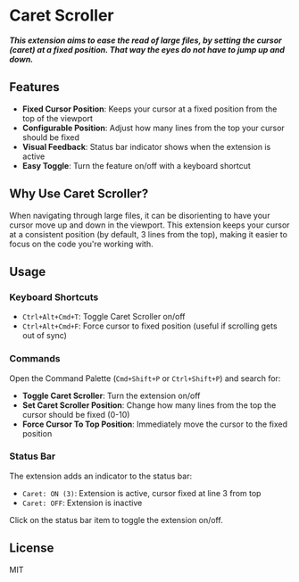 # Caret Scroller

***This extension aims to ease the read of large files, by setting the cursor (caret) at a fixed position. That way the eyes do not have to jump up and down.***

## Features

- **Fixed Cursor Position**: Keeps your cursor at a fixed position from the top of the viewport
- **Configurable Position**: Adjust how many lines from the top your cursor should be fixed
- **Visual Feedback**: Status bar indicator shows when the extension is active
- **Easy Toggle**: Turn the feature on/off with a keyboard shortcut

## Why Use Caret Scroller?

When navigating through large files, it can be disorienting to have your cursor move up and down in the viewport. This extension keeps your cursor at a consistent position (by default, 3 lines from the top), making it easier to focus on the code you're working with.

## Usage

### Keyboard Shortcuts

- `Ctrl+Alt+Cmd+T`: Toggle Caret Scroller on/off
- `Ctrl+Alt+Cmd+F`: Force cursor to fixed position (useful if scrolling gets out of sync)

### Commands

Open the Command Palette (`Cmd+Shift+P` or `Ctrl+Shift+P`) and search for:

- **Toggle Caret Scroller**: Turn the extension on/off
- **Set Caret Scroller Position**: Change how many lines from the top the cursor should be fixed (0-10)
- **Force Cursor To Top Position**: Immediately move the cursor to the fixed position

### Status Bar

The extension adds an indicator to the status bar:
- `Caret: ON (3)`: Extension is active, cursor fixed at line 3 from top
- `Caret: OFF`: Extension is inactive

Click on the status bar item to toggle the extension on/off.

## License

MIT 